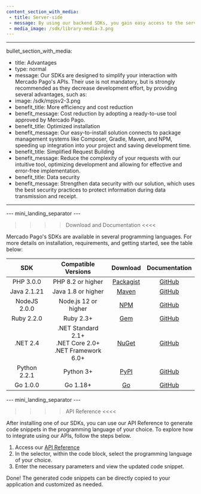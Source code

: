 ```yaml
---
content_section_with_media: 
 - title: Server-side
 - message: By using our backend SDKs, you gain easy access to the server-side functionalities of our solutions. This allows you to create and check the status of different transactions, integrate payments via card and other methods, as well as perform refunds or chargebacks.
 - media_image: /sdk/library-media-3.png
---
```


---
bullet_section_with_media: 
 - title: Advantages
 - type: normal
 - message: Our SDKs are designed to simplify your interaction with Mercado Pago's APIs. Their use is not mandatory, but is strongly recommended as they decrease development effort, by providing several advantages, such as:
 - image: /sdk/mpjsv2-3.png
 - benefit_title: More efficiency and cost reduction
 - benefit_message: Cost reduction by adopting a ready-to-use tool approved by Mercado Pago.
 - benefit_title: Optimized installation
 - benefit_message: Our easy-to-install solution connects to package management systems like Composer, Gradle, Maven, and NPM, speeding up integration into your project and saving development time.
 - benefit_title: Simplified Request Building
 - benefit_message: Reduce the complexity of your requests with our intuitive tool, optimizing development and allowing for effective and error-free implementation.
 - benefit_title: Data security
 - benefit_message: Strengthen data security with our solution, which uses the best security practices to protect information during data transmission and receipt.
---

--- mini_landing_separator ---

>>>> Download and Documentation <<<<

Mercado Pago's SDKs are available in several programming languages. For more details on installation, requirements, and getting started, see the table below:

|      SDK      |                    Compatible Versions                    |  Download | Documentation |
|:-------------:|:---------------------------------------------------------:|:---------:|:-------------:|
| PHP 3.0.0     | PHP 8.2 or higher                                         | [Packagist](https://packagist.org/packages/mercadopago/dx-php) | [GitHub](https://github.com/mercadopago/sdk-php)  |
| Java 2.1.21   | Java 1.8 or higher                                        | [Maven](https://search.maven.org/artifact/com.mercadopago/sdk-java) | [GitHub](https://github.com/mercadopago/sdk-java) |
| NodeJS 2.0.0  | Node.js 12 or higher                                      | [NPM](https://www.npmjs.com/package/mercadopago) | [GitHub](https://github.com/mercadopago/sdk-nodejs) |
| Ruby 2.2.0    | Ruby 2.3+                                                 | [Gem](https://rubygems.org/gems/mercadopago-sdk) | [GitHub](https://github.com/mercadopago/sdk-ruby) |
| .NET 2.4    | .NET Standard 2.1+ <br> .NET Core 2.0+  <br> .NET Framework 6.0+ | [NuGet](https://www.nuget.org/packages/mercadopago-sdk) | [GitHub](https://github.com/mercadopago/sdk-dotnet) |
| Python 2.2.1 | Python 3+   | [PyPI](https://pypi.org/project/mercadopago/)   | [GitHub](https://github.com/mercadopago/sdk-python)     |
| Go 1.0.0 | Go 1.18+  | [Go](https://pkg.go.dev/github.com/mercadopago/sdk-go)   | [GitHub](https://github.com/mercadopago/sdk-go)     |

--- mini_landing_separator ---

>>>> API Reference <<<<

After installing one of our SDKs, you can use our API Reference to generate code snippets in the programming language of your choice. To explore how to integrate using our APIs, follow the steps below.

1. Access our [API Reference](https://www.mercadopago.com/developers/pt/reference)
2. In the selector, within the code block, select the programming language of your choice.
3. Enter the necessary parameters and view the updated code snippet.

Done! The generated code snippets can be directly copied to your application and customized as needed.
